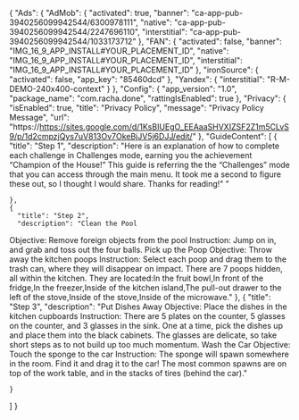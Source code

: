 {
  "Ads": {
    "AdMob": {
      "activated": true,
      "banner": "ca-app-pub-3940256099942544/6300978111",
      "native": "ca-app-pub-3940256099942544/2247696110",
      "interstitial": "ca-app-pub-3940256099942544/1033173712"
    },
    "FAN": {
      "activated": false,
      "banner": "IMG_16_9_APP_INSTALL#YOUR_PLACEMENT_ID",
      "native": "IMG_16_9_APP_INSTALL#YOUR_PLACEMENT_ID",
      "interstitial": "IMG_16_9_APP_INSTALL#YOUR_PLACEMENT_ID"
    },
    "ironSource": {
      "activated": false,
      "app_key": "85460dcd"
    },
    "Yandex": {
      "interstitial": "R-M-DEMO-240x400-context"
    }
  },
  "Config": {
    "app_version": "1.0",
    "package_name": "com.racha.done",
    "rattingIsEnabled": true
  },
  "Privacy": {
    "isEnabled": true,
    "title": "Privacy Policy",
    "message": "Privacy Policy Message",
    "url": "https://https://sites.google.com/d/1KsBIUEgO_EEAaaSHVXIZSF2Z1m5CLvS9/p/1d2cmpzjQys7uV813Ov7OkeBjJV5j6DJJ/edit/"
  },
  "GuideContent": [
    {
      "title": "Step 1",
      "description": "Here is an explanation of how to complete each challenge in Challenges mode, earning you the achievement “Champion of the House!”
This guide is referring the the “Challenges” mode that you can access through the main menu.
It took me a second to figure these out, so I thought I would share. Thanks for reading!"
" 

    },
    {
      "title": "Step 2",
      "description": "Clean the Pool
Objective: Remove foreign objects from the pool
Instruction: Jump on in, and grab and toss out the four balls.
Pick up the Poop
Objective: Throw away the kitchen poops
Instruction: Select each poop and drag them to the trash can, where they will disappear on impact.
There are 7 poops hidden, all within the kitchen.
They are located:In the fruit bowl,In front of the fridge,In the freezer,Inside of the kitchen island,The pull-out drawer to the left of the stove,Inside of the stove,Inside of the microwave."
    },
    {
      "title": "Step 3",
      "description": "Put Dishes Away
Objective: Place the dishes in the kitchen cupboards
Instruction: There are 5 plates on the counter, 5 glasses on the counter, and 3 glasses in the sink.
One at a time, pick the dishes up and place them into the black cabinets.
The glasses are delicate, so take short steps as to not build up too much momentum.
Wash the Car
Objective: Touch the sponge to the car
Instruction: The sponge will spawn somewhere in the room. Find it and drag it to the car!
The most common spawns are on top of the work table, and in the stacks of tires (behind the car)."

    }
  ]
}

